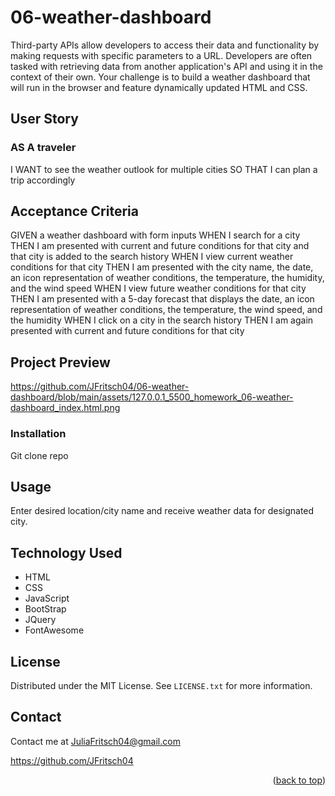 # 06-weather-dashboard
Third-party APIs allow developers to access their data and functionality by making requests with specific parameters to a URL. Developers are often tasked with retrieving data from another application's API and using it in the context of their own. Your challenge is to build a weather dashboard that will run in the browser and feature dynamically updated HTML and CSS.
  
## User Story
    
### AS A traveler
I WANT to see the weather outlook for multiple cities
SO THAT I can plan a trip accordingly
    
## Acceptance Criteria
GIVEN a weather dashboard with form inputs
WHEN I search for a city
THEN I am presented with current and future conditions for that city and that city is added to the search history
WHEN I view current weather conditions for that city
THEN I am presented with the city name, the date, an icon representation of weather conditions, the temperature, the humidity, and the wind speed
WHEN I view future weather conditions for that city
THEN I am presented with a 5-day forecast that displays the date, an icon representation of weather conditions, the temperature, the wind speed, and the humidity
WHEN I click on a city in the search history
THEN I am again presented with current and future conditions for that city







## Project Preview
https://github.com/JFritsch04/06-weather-dashboard/blob/main/assets/127.0.0.1_5500_homework_06-weather-dashboard_index.html.png


### Installation
Git clone repo 



## Usage

Enter desired location/city name and receive weather data for designated city.





## Technology Used

- HTML
- CSS
- JavaScript
- BootStrap
- JQuery
- FontAwesome





<!-- LICENSE -->
## License

Distributed under the MIT License. See `LICENSE.txt` for more information.



<!-- CONTACT -->
## Contact

Contact me at JuliaFritsch04@gmail.com

https://github.com/JFritsch04

<p align="right">(<a href="#readme-top">back to top</a>)</p>


